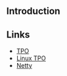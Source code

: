 ## Introduction







## Links

- [TPO](/docs/CS/CN/TCP/TCP.md?id=TPO)
- [Linux TPO](/docs/CS/OS/Linux/TCP.md?id=TPO)
- [Netty](/docs/CS/Framework/Netty/Netty.md)
